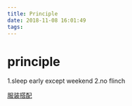 ```yaml
---
title: Principle
date: 2018-11-08 16:01:49
tags:
---
```

# principle
1.sleep early except weekend
2.no flinch


[服装搭配](https://www.zhihu.com/question/20872048)
